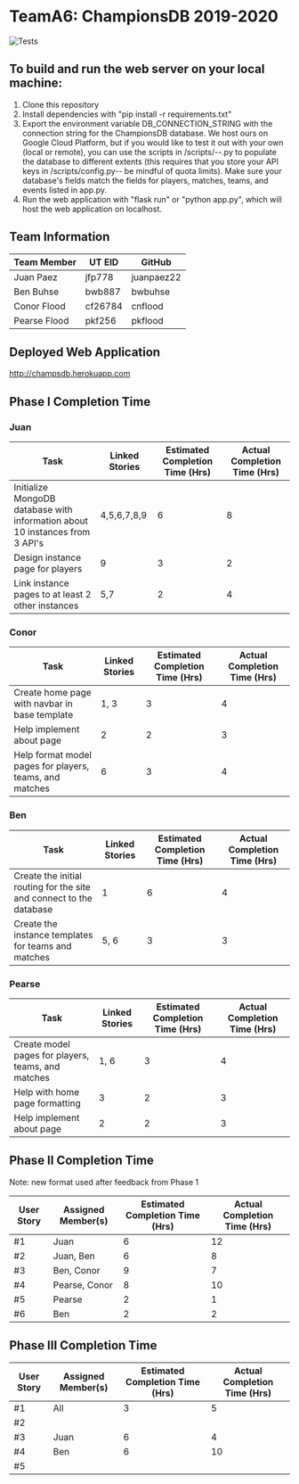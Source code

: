 # TeamA6: ChampionsDB 2019-2020

![Tests](https://github.com/UT-SWLab/TeamA6/workflows/Python%20application/badge.svg)

## To build and run the web server on your local machine:
1. Clone this repository
2. Install dependencies with "pip install -r requirements.txt"
3. Export the environment variable DB_CONNECTION_STRING with the connection string for the ChampionsDB database. We host ours on Google Cloud Platform, but if you would like to test it out with your own (local or remote), you can use the scripts in /scripts/--.py to populate the database to different extents (this requires that you store your API keys in /scripts/config.py-- be mindful of quota limits). Make sure your database's fields match the fields for players, matches, teams, and events listed in app.py.
4. Run the web application with "flask run" or "python app.py", which will host the web application on localhost.

## Team Information
Team Member | UT EID | GitHub
--- | --- | ---
Juan Paez | jfp778 | juanpaez22
Ben Buhse | bwb887 | bwbuhse
Conor Flood | cf26784 | cnflood
Pearse Flood | pkf256 | pkflood


## Deployed Web Application
http://champsdb.herokuapp.com


## Phase I Completion Time
### Juan
Task | Linked Stories | Estimated Completion Time (Hrs) | Actual Completion Time (Hrs)
--- | --- | --- | ---
Initialize MongoDB database with information about 10 instances from 3 API's | 4,5,6,7,8,9 | 6 | 8
Design instance page for players | 9 | 3 | 2
Link instance pages to at least 2 other instances | 5,7 | 2 | 4


### Conor
Task | Linked Stories | Estimated Completion Time (Hrs) | Actual Completion Time (Hrs)
--- | --- | --- | ---
Create home page with navbar in base template | 1, 3 | 3 | 4 |
Help implement about page | 2 | 2 | 3 |
Help format model pages for players, teams, and matches | 6 | 3 | 4 |

### Ben
Task | Linked Stories | Estimated Completion Time (Hrs) | Actual Completion Time (Hrs)
--- | --- | --- | ---
Create the initial routing for the site and connect to the database | 1 | 6 | 4
Create the instance templates for teams and matches | 5, 6 | 3 | 3


### Pearse
Task | Linked Stories | Estimated Completion Time (Hrs) | Actual Completion Time (Hrs)
--- | --- | --- | ---
Create model pages for players, teams, and matches | 1, 6 | 3 | 4 |
Help with home page formatting | 3 | 2 | 3 |
Help implement about page | 2 | 2 | 3 |

## Phase II Completion Time
Note: new format used after feedback from Phase 1

User Story | Assigned Member(s) | Estimated Completion Time (Hrs) | Actual Completion Time (Hrs)
--- | --- | --- | ---
#1 | Juan | 6 | 12
#2 | Juan, Ben | 6 | 8
#3 | Ben, Conor | 9 | 7
#4 | Pearse, Conor | 8 | 10
#5 | Pearse | 2 | 1
#6 | Ben | 2 | 2

## Phase III Completion Time
User Story | Assigned Member(s) | Estimated Completion Time (Hrs) | Actual Completion Time (Hrs)
--- | --- | --- | ---
#1 | All | 3 | 5
#2 | | | 
#3 | Juan | 6 | 4
#4 | Ben | 6 | 10
#5 | | | 


